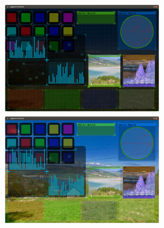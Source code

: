 
![#1](screenshots/pygame-future-gui-1.png?raw=true)   

![#2](screenshots/pygame-future-gui-2.png?raw=true)   
